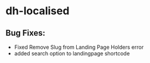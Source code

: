 # dh-localised

## Bug Fixes:
- Fixed Remove Slug from Landing Page Holders error
- added search option to landingpage shortcode

